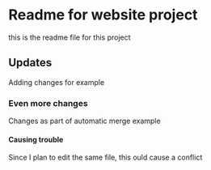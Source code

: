 # Readme for website project

this is the readme file for this project

## Updates

Adding changes for example

### Even more changes

Changes as part of automatic merge example

#### Causing trouble

Since I plan to edit the same file, this ould cause a conflict